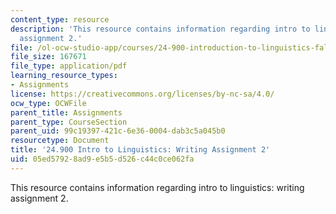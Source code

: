 ```yaml
---
content_type: resource
description: 'This resource contains information regarding intro to linguistics: writing
  assignment 2.'
file: /ol-ocw-studio-app/courses/24-900-introduction-to-linguistics-fall-2012/05ed57928ad9e5b5d526c44c0ce062fa_MIT24_900F12_Assignment2.pdf
file_size: 167671
file_type: application/pdf
learning_resource_types:
- Assignments
license: https://creativecommons.org/licenses/by-nc-sa/4.0/
ocw_type: OCWFile
parent_title: Assignments
parent_type: CourseSection
parent_uid: 99c19397-421c-6e36-0004-dab3c5a045b0
resourcetype: Document
title: '24.900 Intro to Linguistics: Writing Assignment 2'
uid: 05ed5792-8ad9-e5b5-d526-c44c0ce062fa
---
```

This resource contains information regarding intro to linguistics: writing assignment 2.